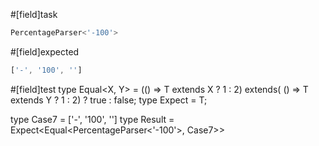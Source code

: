 #[field]task
```ts
PercentageParser<'-100'>
```

#[field]expected
```ts
['-', '100', '']
```

#[field]test
type Equal<X, Y> = (<T>() => T extends X ? 1 : 2) extends(
    <T>() => T extends Y ? 1 : 2) ? true : false;
type Expect<T extends true> = T;

type Case7 = ['-', '100', '']
type Result = Expect<Equal<PercentageParser<'-100'>, Case7>>